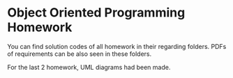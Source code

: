 # Object Oriented Programming Homework
You can find solution codes of all homework in their regarding folders. PDFs of requirements can be also seen in these folders. 

For the last 2 homework, UML diagrams had been made.
